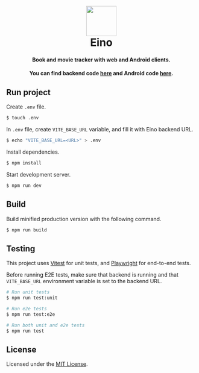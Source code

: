 <h1 align="center">
<br>
  <img src="https://user-images.githubusercontent.com/29043938/162579519-748732e4-51b3-42f4-b04b-a015520f80a8.png" style="width: 80px;" />
<br>
Eino
</h1>
<div align="center">
<h4>Book and movie tracker with web and Android clients.</h4>
<h4>You can find backend code <a href="https://github.com/jankku/eino-backend/">here</a> and Android code <a href="https://github.com/jankku/eino-android/">here</a>.</h4>
</div>

## Run project

Create `.env` file.

```sh
$ touch .env
```

In `.env` file, create `VITE_BASE_URL` variable, and fill it with Eino backend URL.

```sh
$ echo "VITE_BASE_URL=<URL>" > .env
```

Install dependencies.

```sh
$ npm install
```

Start development server.

```sh
$ npm run dev
```

## Build
Build minified production version with the following command.

```sh
$ npm run build
```

## Testing

This project uses [Vitest](https://vitest.dev/) for unit tests, and [Playwright](https://playwright.dev/) for end-to-end tests.

Before running E2E tests, make sure that backend is running and that `VITE_BASE_URL` environment variable is set to the backend URL.

```sh
# Run unit tests
$ npm run test:unit

# Run e2e tests
$ npm run test:e2e

# Run both unit and e2e tests
$ npm run test
```

## License
Licensed under the [MIT License](https://github.com/Jankku/eino-web/blob/master/LICENSE.md).